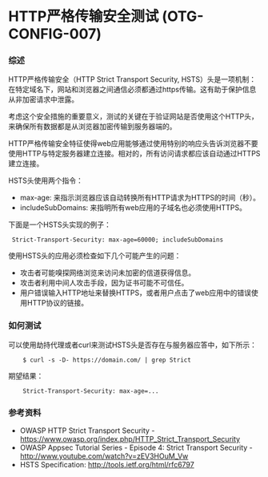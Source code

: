 # HTTP严格传输安全测试 (OTG-CONFIG-007)


### 综述
HTTP严格传输安全（HTTP Strict Transport Security, HSTS）头是一项机制：在特定域名下，网站和浏览器之间通信必须都通过https传输。这有助于保护信息从非加密请求中泄露。


考虑这个安全措施的重要意义，测试的关键在于验证网站是否使用这个HTTP头，来确保所有数据都是从浏览器加密传输到服务器端的。


HTTP严格传输安全特征使得web应用能够通过使用特别的响应头告诉浏览器不要使用HTTP与特定服务器建立连接。相对的，所有访问请求都应该自动通过HTTPS建立连接。


HSTS头使用两个指令：
* max-age: 来指示浏览器应该自动转换所有HTTP请求为HTTPS的时间（秒）。
* includeSubDomains:  来指明所有web应用的子域名也必须使用HTTPS。


下面是一个HSTS头实现的例子：
```
 Strict-Transport-Security: max-age=60000; includeSubDomains
```

使用HSTS头的应用必须检查如下几个可能产生的问题：
* 攻击者可能嗅探网络浏览来访问未加密的信道获得信息。
* 攻击者利用中间人攻击手段，因为证书可能不可信任。
* 用户错误输入HTTP地址来替换HTTPS，或者用户点击了web应用中的错误使用HTTP协议的链接。


### 如何测试
可以使用劫持代理或者curl来测试HSTS头是否存在与服务器应答中，如下所示：
```
    $ curl -s -D- https://domain.com/ | grep Strict
```

期望结果：
```
    Strict-Transport-Security: max-age=...
```

### 参考资料
* OWASP HTTP Strict Transport Security - https://www.owasp.org/index.php/HTTP_Strict_Transport_Security
* OWASP Appsec Tutorial Series - Episode 4: Strict Transport Security - http://www.youtube.com/watch?v=zEV3HOuM_Vw
* HSTS Specification: http://tools.ietf.org/html/rfc6797
